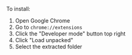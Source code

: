 To install:

1) Open Google Chrome
2) Go to `chrome://extensions`
3) Click the "Developer mode" button top right
4) Click "Load unpacked"
5) Select the extracted folder